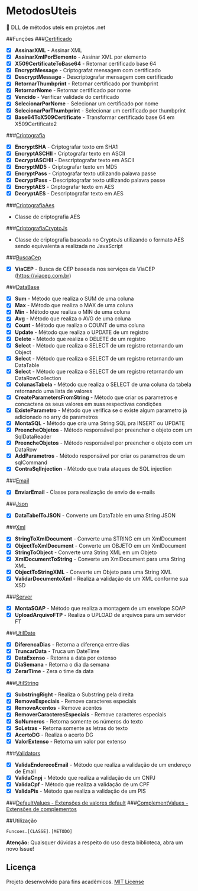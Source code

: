 # MetodosUteis
:octopus:  DLL de métodos uteis em projetos .net

##Funções
###[Certificado](Funcoes/Classes/Certificado.cs)
- [x] **AssinarXML** - Assinar XML
- [x] **AssinarXmlPorElemento** - Assinar XML por elemento
- [x] **X509CertificateToBase64** - Retornar certificado base 64
- [x] **EncryptMessage** - Criptografat mensagem com certificado
- [x] **DescryptMessage** - Descriptografar mensagem com certificado
- [x] **RetornarThumbprint** - Retornar certificado por thumbprint
- [x] **RetornarNome** - Retornar certificado por nome
- [x] **Vencido** - Verificar validade do certificado
- [x] **SelecionarPorNome** - Selecionar um certificado por nome
- [x] **SelecionarPorThumbprint** - Selecionar um certificado por thumbprint
- [x] **Base64ToX509Certificate** - Transformar certificado base 64 em X509Certificate2

###[Criptografia](Funcoes/Classes/Criptografia.cs)
- [x] **EncryptSHA** - Criptografar texto em SHA1
- [x] **EncryptASCHII** - Criptografar texto em ASCII
- [x] **DecryptASCHII** - Descriptografar texto em ASCII
- [x] **EncryptMD5** - Criptografar texto em MD5
- [x] **EncryptPass** - Criptografar texto utilizando palavra passe
- [x] **DecryptPass** - Descriptografar texto utilizando palavra passe
- [x] **EncryptAES** - Criptografar texto em AES
- [x] **DecryptAES** - Descriptografar texto em AES

###[CriptografiaAes](Funcoes/Classes/CriptografiaAes.cs)
- Classe de criptografia AES

###[CriptografiaCryptoJs](Funcoes/Classes/CriptografiaCryptoJs.cs)
- Classe de criptografia baseada no CryptoJs utilizando o formato AES sendo equivalenta a realizada no JavaScript

###[BuscaCep](Funcoes/Classes/BuscaCep.cs)
- [x] **ViaCEP** - Busca de CEP baseada nos serviços da ViaCEP (https://viacep.com.br)

###[DataBase](Funcoes/Classes/DataBase.cs)
- [x] **Sum** - Método que realiza o SUM de uma coluna
- [x] **Max** - Método que realiza o MAX de uma coluna
- [x] **Min** - Método que realiza o MIN de uma coluna
- [x] **Avg** - Método que realiza o AVG de uma coluna
- [x] **Count** - Método que realiza o COUNT de uma coluna
- [x] **Update** - Método que realiza o UPDATE de um registro
- [x] **Delete** - Método que realiza o DELETE de um registro
- [x] **Select** - Método que realiza o SELECT de um registro retornando um Object
- [x] **Select** - Método que realiza o SELECT de um registro retornando um DataTable
- [x] **Select** - Método que realiza o SELECT de um registro retornando um DataRowCollection
- [x] **ColunasTabela** - Método que realiza o SELECT de uma coluna da tabela retornando uma lista de valores
- [x] **CreateParametersFromString** - Método que criar os parametros e concactena os seus valores em suas respectivas condições
- [x] **ExisteParametro** - Método que verifica se o existe algum parametro já adicionado no arry de parametros
- [x] **MontaSQL** - Método que cria uma String SQL pra INSERT ou UPDATE
- [x] **PreencheObjetos** - Método responsável por preencher o objeto com um SqlDataReader
- [x] **PreencheObjetos** - Método responsável por preencher o objeto com um DataRow
- [x] **AddParametros** - Método responsável por criar os parametros de um sqlCommand
- [x] **ContraSqlInjection** - Método que trata ataques de SQL injection

###[Email](Funcoes/Classes/Email.cs)
- [x] **EnviarEmail** - Classe para realização de envio de e-mails

###[Json](Funcoes/Classes/Json.cs)
- [x] **DataTabelToJSON** - Converte um DataTable em uma String JSON

###[Xml](Funcoes/Classes/Xml.cs)
- [x] **StringToXmlDocument** - Converte uma STRING em um XmlDocument
- [x] **ObjectToXmlDocument** - Converte um OBJETO em um XmlDocument
- [x] **StringToObject** - Converte uma String XML em um Objeto
- [x] **XmlDocumentToString** - Converte um XmlDocument para uma String XML
- [x] **ObjectToStringXML** - Converte um Objeto para uma String XML
- [x] **ValidarDocumentoXml** - Realiza a validação de um XML conforme sua XSD

###[Server](Funcoes/Classes/Server.cs)
- [x] **MontaSOAP** - Método que realiza a montagem de um envelope SOAP
- [x] **UploadArquivoFTP** - Realiza o UPLOAD de arquivos para um servidor FT

###[UtilDate](Funcoes/Classes/UtilDate.cs)
- [x] **DiferencaDias** - Retorna a diferença entre dias
- [x] **TruncarData** - Truca um DateTime
- [x] **DataExenso** - Retorna a data por extenso
- [x] **DiaSemana** - Retorna o dia da semana
- [x] **ZerarTime** - Zera o time da data

###[UtilString](Funcoes/Classes/UtilString.cs)
- [x] **SubstringRight** - Realiza o Substring pela direita
- [x] **RemoveEspeciais** - Remove caracteres especiais
- [x] **RemoveAcentos** - Remove acentos
- [x] **RemoverCaracteresEspeciais** - Remove caracteres especiais
- [x] **SoNumeros** - Retorna somente os números do texto
- [x] **SoLetras** - Retorna somente as letras do texto
- [x] **AcertoDG** - Realiza o acerto DG
- [x] **ValorExtenso** - Retorna um valor por extenso

###[Validators](Funcoes/Classes/Validators.cs)
- [x] **ValidaEnderecoEmail** - Método que realiza a validação de um endereço de Email
- [x] **ValidaCnpj** - Método que realiza a validação de um CNPJ
- [x] **ValidaCpf** - Método que realiza a validação de um CPF
- [x] **ValidaPis** - Método que realiza a validação de um PIS

###[DefaultValues - Extensões de valores default](Funcoes/Values/DefaultValues.cs)
###[ComplementValues - Extensões de complementos](Funcoes/Values/ComplementValues.cs)

##Utilização

```
Funcoes.[CLASSE].[METODO]
```

**Atenção:**
Quaisquer dúvidas a respeito do uso desta biblioteca, abra um novo Issue!

## Licença
Projeto desenvolvido para fins acadêmicos.
[MIT License](./LICENSE)
